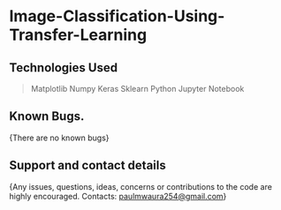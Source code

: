 # Image-Classification-Using-Transfer-Learning


## Technologies Used
> Matplotlib
> Numpy
> Keras
> Sklearn
> Python
> Jupyter Notebook

## Known Bugs.
{There are no known bugs}

## Support and contact details
{Any issues, questions, ideas, concerns or contributions to the code are highly encouraged. Contacts: paulmwaura254@gmail.com}
